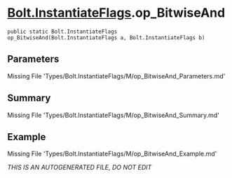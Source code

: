 # [Bolt.InstantiateFlags](Types/Bolt.InstantiateFlags.md).op_BitwiseAnd
`public static Bolt.InstantiateFlags op_BitwiseAnd(Bolt.InstantiateFlags a, Bolt.InstantiateFlags b)`
## Parameters
Missing File 'Types/Bolt.InstantiateFlags/M/op_BitwiseAnd_Parameters.md'
## Summary
Missing File 'Types/Bolt.InstantiateFlags/M/op_BitwiseAnd_Summary.md'
## Example
Missing File 'Types/Bolt.InstantiateFlags/M/op_BitwiseAnd_Example.md'

*THIS IS AN AUTOGENERATED FILE, DO NOT EDIT*
